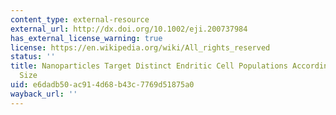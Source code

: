 ```yaml
---
content_type: external-resource
external_url: http://dx.doi.org/10.1002/eji.200737984
has_external_license_warning: true
license: https://en.wikipedia.org/wiki/All_rights_reserved
status: ''
title: Nanoparticles Target Distinct Endritic Cell Populations According to Their
  Size
uid: e6dadb50-ac91-4d68-b43c-7769d51875a0
wayback_url: ''
---
```

